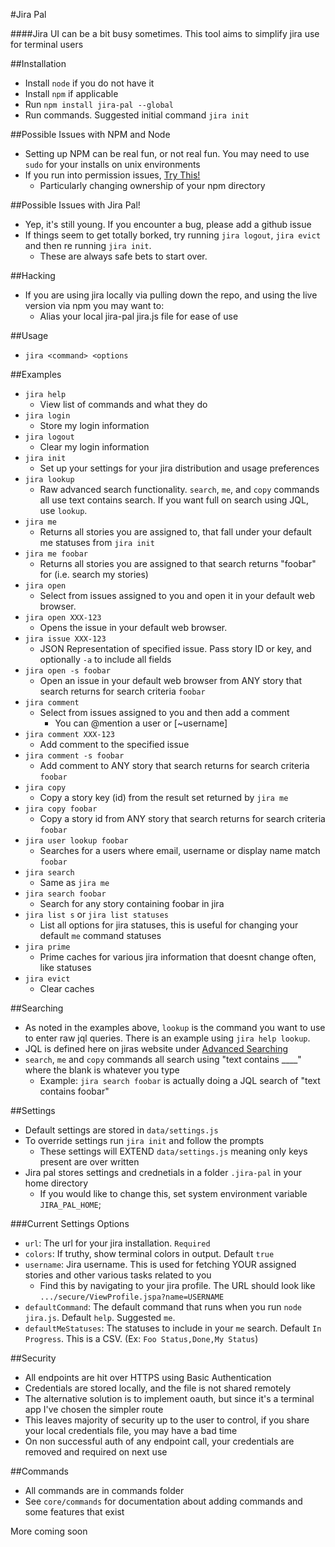 #Jira Pal

####Jira UI can be a bit busy sometimes. This tool aims to simplify jira use for terminal users

##Installation

* Install `node` if you do not have it
* Install `npm` if applicable
* Run `npm install jira-pal --global`
* Run commands. Suggested initial command `jira init`

##Possible Issues with NPM and Node

* Setting up NPM can be real fun, or not real fun. You may need to use `sudo` for your installs on unix environments
* If you run into permission issues, [Try This!](https://docs.npmjs.com/getting-started/fixing-npm-permissions)
  * Particularly changing ownership of your npm directory

##Possible Issues with Jira Pal!
* Yep, it's still young. If you encounter a bug, please add a github issue
* If things seem to get totally borked, try running `jira logout`, `jira evict` and then re running `jira init`.
  * These are always safe bets to start over.

##Hacking

* If you are using jira locally via pulling down the repo, and using the live version via npm you may want to:
  * Alias your local jira-pal jira.js file for ease of use

##Usage

* `jira <command> <options`

##Examples

* `jira help`
  * View list of commands and what they do
* `jira login`
  * Store my login information
* `jira logout`
  * Clear my login information
* `jira init`
  * Set up your settings for your jira distribution and usage preferences
* `jira lookup`
  * Raw advanced search functionality. `search`, `me`, and `copy` commands all use text contains search. If you want full on search using JQL, use `lookup`.
* `jira me`
  * Returns all stories you are assigned to, that fall under your default me statuses from `jira init`
* `jira me foobar`
  * Returns all stories you are assigned to that search returns "foobar" for (i.e. search my stories)
* `jira open`
  * Select from issues assigned to you and open it in your default web browser.
* `jira open XXX-123`
  * Opens the issue in your default web browser.
* `jira issue XXX-123`
  * JSON Representation of specified issue. Pass story ID or key, and optionally `-a` to include all fields
* `jira open -s foobar`
  * Open an issue in your default web browser from ANY story that search returns for search criteria `foobar`
* `jira comment`
  * Select from issues assigned to you and then add a comment
    * You can @mention a user or [~username]
* `jira comment XXX-123`
  * Add comment to the specified issue
* `jira comment -s foobar`
  * Add comment to ANY story that search returns for search criteria `foobar`
* `jira copy`
  * Copy a story key (id) from the result set returned by `jira me`
* `jira copy foobar`
  * Copy a story id from ANY story that search returns for search criteria `foobar`
* `jira user lookup foobar`
  * Searches for a users where email, username or display name match `foobar`
* `jira search`
  * Same as `jira me`
* `jira search foobar`
  * Search for any story containing foobar in jira
* `jira list s` or `jira list statuses`
  * List all options for jira statuses, this is useful for changing your default `me` command statuses
* `jira prime`
  * Prime caches for various jira information that doesnt change often, like statuses
* `jira evict`
  * Clear caches

##Searching

* As noted in the examples above, `lookup` is the command you want to use to enter raw jql queries. There is an example using `jira help lookup`.
* JQL is defined here on jiras website under [Advanced Searching](https://confluence.atlassian.com/jira/advanced-searching-179442050.html)
* `search`, `me` and `copy` commands all search using "text contains ____" where the blank is whatever you type
  * Example: `jira search foobar` is actually doing a JQL search of "text contains foobar"


##Settings

* Default settings are stored in `data/settings.js`
* To override settings run `jira init` and follow the prompts
  * These settings will EXTEND `data/settings.js` meaning only keys present are over written
* Jira pal stores settings and crednetials in a folder `.jira-pal` in your home directory
  * If you would like to change this, set system environment variable `JIRA_PAL_HOME`;

###Current Settings Options

* `url`: The url for your jira installation. `Required`
* `colors`: If truthy, show terminal colors in output. Default `true`
* `username`: Jira username. This is used for fetching YOUR assigned stories and other various tasks related to you
  * Find this by navigating to your jira profile. The URL should look like `.../secure/ViewProfile.jspa?name=USERNAME`
* `defaultCommand`: The default command that runs when you run `node jira.js`. Default `help`. Suggested `me`.
* `defaultMeStatuses`: The statuses to include in your `me` search. Default `In Progress`. This is a CSV. (Ex: `Foo Status,Done,My Status`)

##Security

* All endpoints are hit over HTTPS using Basic Authentication
* Credentials are stored locally, and the file is not shared remotely
* The alternative solution is to implement oauth, but since it's a terminal app I've chosen the simpler route
* This leaves majority of security up to the user to control, if you share your local credentials file, you may have a bad time
* On non successful auth of any endpoint call, your credentials are removed and required on next use

##Commands

* All commands are in commands folder
* See `core/commands` for documentation about adding commands and some features that exist

More coming soon
